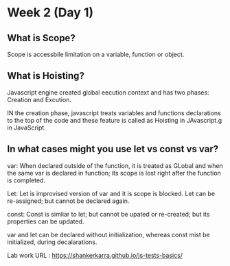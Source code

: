 # Week 2 (Day 1)

## What is Scope?
Scope is accessbile limitation on a variable, function or object.
## What is Hoisting?
Javascript engine created global eecution context and has two phases: Creation and Excution.

IN the creation phase, javascript treats variables and functions declarations to the top of the code and these feature is called as Hoisting in JAvascript.g in JavaScript.

## In what cases might you use let vs const vs var?

var: 
When declared outside of the function, it is treated as GLobal and when the same var is declared in function; its scope is lost right after the function is completed.

Let: 
Let is improvised version of var and it is scope is blocked. Let can be re-assigned; but cannot be declared again.

const:
Const is simliar to let; but cannot be upated or re-created; but its properties can be updated.

var and let can be declared without initialization, whereas const mist be initialized, during decalarations.

Lab work URL : https://shankerkarra.github.io/js-tests-basics/